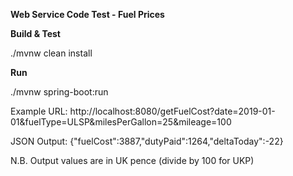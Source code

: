**Web Service Code Test - Fuel Prices**

**Build & Test**

./mvnw clean install

**Run**

./mvnw spring-boot:run

Example URL:
http://localhost:8080/getFuelCost?date=2019-01-01&fuelType=ULSP&milesPerGallon=25&mileage=100

JSON Output: {"fuelCost":3887,"dutyPaid":1264,"deltaToday":-22}

N.B. Output values are in UK pence (divide by 100 for UKP)
